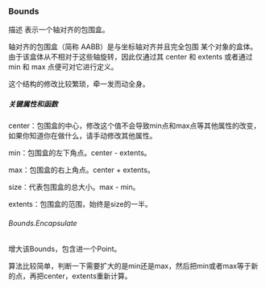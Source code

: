 ### Bounds

描述
表示一个轴对齐的包围盒。

轴对齐的包围盒（简称 AABB）是与坐标轴对齐并且完全包围 某个对象的盒体。由于该盒体从不相对于这些轴旋转，因此仅通过其 center 和 extents 或者通过 min 和 max 点便可对它进行定义。

这个结构的修改比较繁琐，牵一发而动全身。

##### 关键属性和函数

center：包围盒的中心，修改这个值不会导致min点和max点等其他属性的改变，如果你知道你在做什么，请手动修改其他属性。

min：包围盒的左下角点。center - extents。

max：包围盒的右上角点。center + extents。

size：代表包围盒的总大小。max - min。

extents：包围盒的范围，始终是size的一半。



###### Bounds.Encapsulate

增大该Bounds，包含进一个Point。

算法比较简单，判断一下需要扩大的是min还是max，然后把min或者max等于新的点，再把center，extents重新计算。

